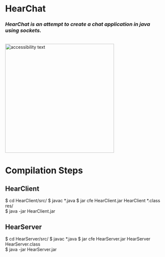 <h1> HearChat </h1>

<i><h3> HearChat is an attempt to create a chat application in java using sockets. </h3></i>
<br>
<img src="https://i.imgur.com/UMcJybd.png" width="350" 
alt="accessibility text">

# Compilation Steps

## HearClient

<p>
 $ cd HearClient/src/
 $ javac *.java 
 $ jar cfe HearClient.jar HearClient *.class res/ <br>
 $ java -jar HearClient.jar </b></p>

## HearServer

<p>
 $ cd HearServer/src/
 $ javac *.java 
 $ jar cfe HearServer.jar HearServer HearServer.class <br>
 $ java -jar HearServer.jar </b></p>

